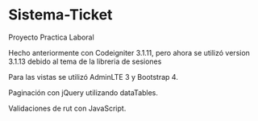 # Sistema-Ticket
Proyecto Practica Laboral

Hecho anteriormente con Codeigniter 3.1.11, pero ahora se utilizó version 3.1.13 debido al tema de la libreria de sesiones

Para las vistas se utilizó AdminLTE 3 y Bootstrap 4.

Paginación con jQuery utilizando dataTables.

Validaciones de rut con JavaScript.
